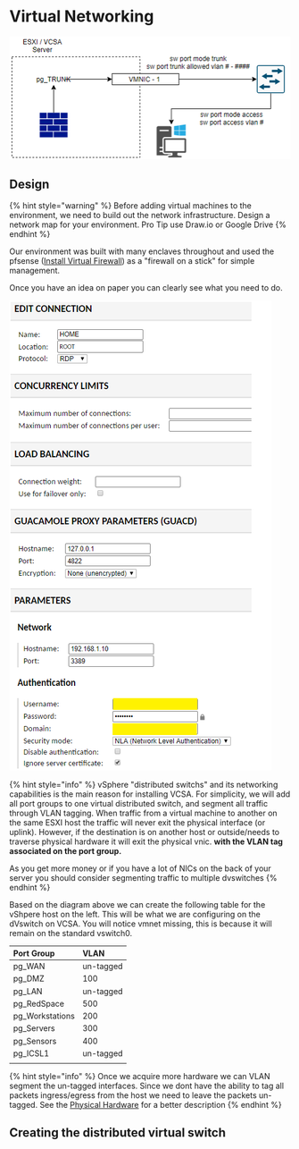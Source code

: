 # Virtual Networking

![](../../.gitbook/assets/image%20%2834%29.png)

## Design

{% hint style="warning" %}
Before adding virtual machines to the environment, we need to build out the network infrastructure. Design a network map for your environment. Pro Tip use Draw.io or Google Drive
{% endhint %}

Our environment was built with many enclaves throughout and used the pfsense \([Install Virtual Firewall](install-virtual-firewall.md)\) as a "firewall on a stick" for simple management. 

Once you have an idea on paper you can clearly see what you need to do. 

![](../../.gitbook/assets/image%20%281%29.png)

{% hint style="info" %}
vSphere "distributed switchs" and its networking capabilities is the main reason  for installing VCSA. For simplicity, we will add all port groups to one virtual distributed switch, and segment all traffic through VLAN tagging. When traffic from a virtual machine to another on the same ESXI host the traffic will never exit the physical interface \(or uplink\). However, if the destination is on another host or outside/needs to traverse physical hardware it will exit the physical vnic.  **with the VLAN tag associated on the port group.**

As you get more money or if you have a lot of NICs on the back of your server you should consider segmenting traffic to multiple dvswitches 
{% endhint %}

Based on the diagram above we can create the following table for the vShpere host on the left. This will be what we are configuring on the dVswitch on VCSA. You will notice vmnet missing, this is because it will remain on the standard vswitch0.

| Port Group | VLAN |
| :--- | :--- |
| pg\_WAN | un-tagged  |
| pg\_DMZ | 100 |
| pg\_LAN | un-tagged |
| pg\_RedSpace | 500 |
| pg\_Workstations | 200 |
| pg\_Servers | 300 |
| pg\_Sensors | 400 |
| pg\_ICSL1 | un-tagged |
|  |  |

{% hint style="info" %}
Once we acquire more hardware we can VLAN segment the un-tagged interfaces. Since we dont have the ability to tag all packets ingress/egress from the host we need to leave the packets un-tagged. See the [Physical Hardware](physical-hardware.md#network-equipment) for a better description
{% endhint %}

## Creating the distributed virtual switch



